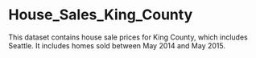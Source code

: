# House_Sales_King_County

This dataset contains house sale prices for King County, which includes Seattle. It includes homes sold between May 2014 and May 2015.
